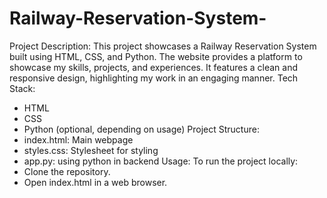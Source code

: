 # Railway-Reservation-System-

Project Description:
This project showcases a Railway Reservation System built using HTML, CSS, and Python. The website provides a platform to showcase my skills, projects, and experiences. It features a clean and responsive design, highlighting my work in an engaging manner.
Tech Stack:
 * HTML
 * CSS
 * Python (optional, depending on usage)
Project Structure:
 * index.html: Main webpage
 * styles.css: Stylesheet for styling
 * app.py: using python in backend 
Usage:
To run the project locally:
 * Clone the repository.
 * Open index.html in a web browser.

